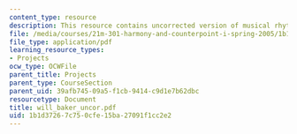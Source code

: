 ```yaml
---
content_type: resource
description: This resource contains uncorrected version of musical rhythm.
file: /media/courses/21m-301-harmony-and-counterpoint-i-spring-2005/1b1d37267c750cfe15ba27091f1cc2e2_will_baker_uncor.pdf
file_type: application/pdf
learning_resource_types:
- Projects
ocw_type: OCWFile
parent_title: Projects
parent_type: CourseSection
parent_uid: 39afb745-09a5-f1cb-9414-c9d1e7b62dbc
resourcetype: Document
title: will_baker_uncor.pdf
uid: 1b1d3726-7c75-0cfe-15ba-27091f1cc2e2
---
```


